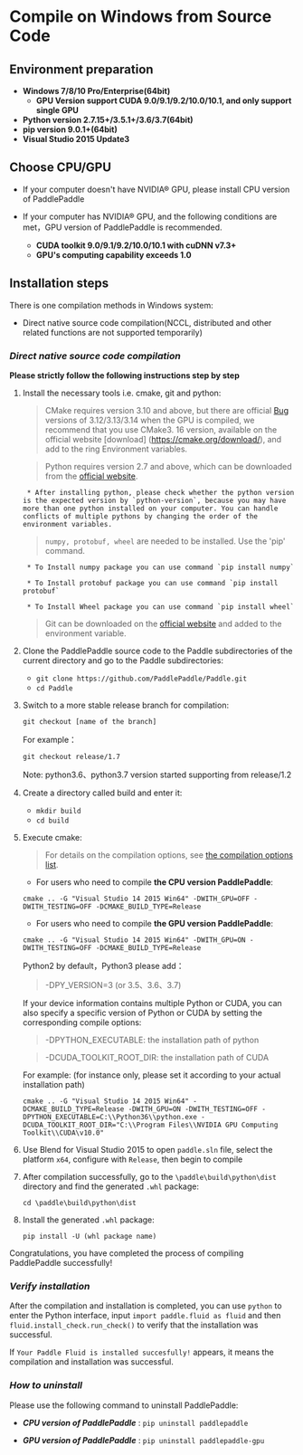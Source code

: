 # **Compile on Windows from Source Code**

## Environment preparation

* **Windows 7/8/10 Pro/Enterprise(64bit)**
    * **GPU Version support CUDA 9.0/9.1/9.2/10.0/10.1, and only support single GPU**
* **Python version 2.7.15+/3.5.1+/3.6/3.7(64bit)**
* **pip version 9.0.1+(64bit)**
* **Visual Studio 2015 Update3**

## Choose CPU/GPU

* If your computer doesn't have NVIDIA® GPU, please install CPU version of PaddlePaddle

* If your computer has NVIDIA® GPU, and the following conditions are met，GPU version of PaddlePaddle is recommended.
    * **CUDA toolkit 9.0/9.1/9.2/10.0/10.1 with cuDNN v7.3+**
    * **GPU's computing capability exceeds 1.0**

## Installation steps

There is one compilation methods in Windows system:

* Direct native source code compilation(NCCL, distributed and other related functions are not supported temporarily)

<a name="win_source"></a>
### ***Direct native source code compilation***

**Please strictly follow the following instructions step by step**

1. Install the necessary tools i.e. cmake, git and python:

    > CMake requires version 3.10 and above, but there are official [Bug](https://cmake.org/pipermail/cmake/2018-September/068195.html) versions of 3.12/3.13/3.14 when the GPU is compiled, we recommend that you use CMake3. 16 version, available on the official website [download] (https://cmake.org/download/), and add to the ring Environment variables.

    > Python requires version 2.7 and above,  which can be downloaded from the [official website](https://www.python.org/download/releases/2.7/).

        * After installing python, please check whether the python version is the expected version by `python-version`, because you may have more than one python installed on your computer. You can handle conflicts of multiple pythons by changing the order of the environment variables.

    > `numpy, protobuf, wheel` are needed to be installed. Use the 'pip' command.

        * To Install numpy package you can use command `pip install numpy`

        * To Install protobuf package you can use command `pip install protobuf`

        * To Install Wheel package you can use command `pip install wheel`

    > Git can be downloaded on the [official website](https://gitforwindows.org/) and added to the environment variable. 

2. Clone the PaddlePaddle source code to the Paddle subdirectories of the current directory and go to the Paddle subdirectories:

    - `git clone https://github.com/PaddlePaddle/Paddle.git`
    - `cd Paddle`

3. Switch to a more stable release branch for compilation:

    `git checkout [name of the branch]`

    For example：

    `git checkout release/1.7`

    Note: python3.6、python3.7 version started supporting from release/1.2

4. Create a directory called build and enter it:

    - `mkdir build`
    - `cd build`

5. Execute cmake:

    > For details on the compilation options, see [the compilation options list](../Tables.html/#Compile).
    * For users who need to compile **the CPU version PaddlePaddle**:

    `cmake .. -G "Visual Studio 14 2015 Win64" -DWITH_GPU=OFF -DWITH_TESTING=OFF -DCMAKE_BUILD_TYPE=Release`

    * For users who need to compile **the GPU version PaddlePaddle**:

    `cmake .. -G "Visual Studio 14 2015 Win64" -DWITH_GPU=ON -DWITH_TESTING=OFF -DCMAKE_BUILD_TYPE=Release`

    Python2 by default，Python3 please add：

    > -DPY_VERSION=3 (or 3.5、3.6、3.7)

    If your device information contains multiple Python or CUDA, you can also specify a specific version of Python or CUDA by setting the corresponding compile options:

    > -DPYTHON_EXECUTABLE: the installation path of python

    > -DCUDA_TOOLKIT_ROOT_DIR: the installation path of CUDA

    For example: (for instance only, please set it according to your actual installation path)

    `cmake .. -G "Visual Studio 14 2015 Win64" -DCMAKE_BUILD_TYPE=Release -DWITH_GPU=ON -DWITH_TESTING=OFF -DPYTHON_EXECUTABLE=C:\\Python36\\python.exe -DCUDA_TOOLKIT_ROOT_DIR="C:\\Program Files\\NVIDIA GPU Computing Toolkit\\CUDA\v10.0"`

6. Use Blend for Visual Studio 2015 to open `paddle.sln` file, select the platform `x64`, configure with `Release`, then begin to compile

7. After compilation successfully, go to the `\paddle\build\python\dist` directory and find the generated `.whl` package:

    `cd \paddle\build\python\dist`

8. Install the generated `.whl` package:

     `pip install -U (whl package name)`

Congratulations, you have completed the process of compiling PaddlePaddle successfully!

### ***Verify installation***

After the compilation and installation is completed, you can use `python` to enter the Python interface, input `import paddle.fluid as fluid` and then `fluid.install_check.run_check()` to verify that the installation was successful.

If `Your Paddle Fluid is installed succesfully!` appears, it means the compilation and installation was successful.


### ***How to uninstall***

Please use the following command to uninstall PaddlePaddle:

* ***CPU version of PaddlePaddle*** : `pip uninstall paddlepaddle`

* ***GPU version of PaddlePaddle*** : `pip uninstall paddlepaddle-gpu`

